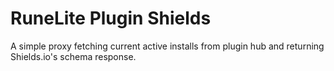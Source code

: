 # RuneLite Plugin Shields

A simple proxy fetching current active installs from plugin hub and returning Shields.io's schema response.
